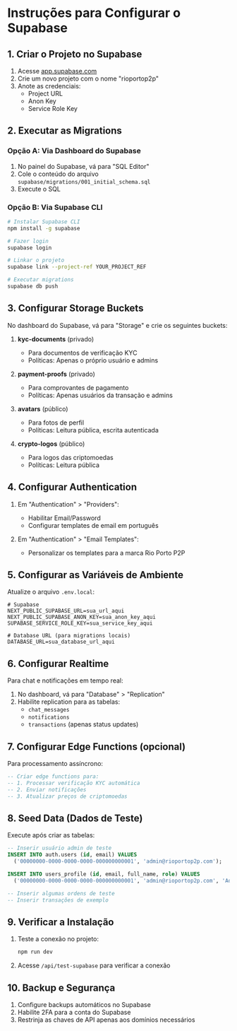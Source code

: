 # Instruções para Configurar o Supabase

## 1. Criar o Projeto no Supabase

1. Acesse [app.supabase.com](https://app.supabase.com)
2. Crie um novo projeto com o nome "rioportop2p"
3. Anote as credenciais:
   - Project URL
   - Anon Key
   - Service Role Key

## 2. Executar as Migrations

### Opção A: Via Dashboard do Supabase
1. No painel do Supabase, vá para "SQL Editor"
2. Cole o conteúdo do arquivo `supabase/migrations/001_initial_schema.sql`
3. Execute o SQL

### Opção B: Via Supabase CLI
```bash
# Instalar Supabase CLI
npm install -g supabase

# Fazer login
supabase login

# Linkar o projeto
supabase link --project-ref YOUR_PROJECT_REF

# Executar migrations
supabase db push
```

## 3. Configurar Storage Buckets

No dashboard do Supabase, vá para "Storage" e crie os seguintes buckets:

1. **kyc-documents** (privado)
   - Para documentos de verificação KYC
   - Políticas: Apenas o próprio usuário e admins

2. **payment-proofs** (privado)
   - Para comprovantes de pagamento
   - Políticas: Apenas usuários da transação e admins

3. **avatars** (público)
   - Para fotos de perfil
   - Políticas: Leitura pública, escrita autenticada

4. **crypto-logos** (público)
   - Para logos das criptomoedas
   - Políticas: Leitura pública

## 4. Configurar Authentication

1. Em "Authentication" > "Providers":
   - Habilitar Email/Password
   - Configurar templates de email em português

2. Em "Authentication" > "Email Templates":
   - Personalizar os templates para a marca Rio Porto P2P

## 5. Configurar as Variáveis de Ambiente

Atualize o arquivo `.env.local`:

```env
# Supabase
NEXT_PUBLIC_SUPABASE_URL=sua_url_aqui
NEXT_PUBLIC_SUPABASE_ANON_KEY=sua_anon_key_aqui
SUPABASE_SERVICE_ROLE_KEY=sua_service_key_aqui

# Database URL (para migrations locais)
DATABASE_URL=sua_database_url_aqui
```

## 6. Configurar Realtime

Para chat e notificações em tempo real:

1. No dashboard, vá para "Database" > "Replication"
2. Habilite replication para as tabelas:
   - `chat_messages`
   - `notifications`
   - `transactions` (apenas status updates)

## 7. Configurar Edge Functions (opcional)

Para processamento assíncrono:

```sql
-- Criar edge functions para:
-- 1. Processar verificação KYC automática
-- 2. Enviar notificações
-- 3. Atualizar preços de criptomoedas
```

## 8. Seed Data (Dados de Teste)

Execute após criar as tabelas:

```sql
-- Inserir usuário admin de teste
INSERT INTO auth.users (id, email) VALUES 
  ('00000000-0000-0000-0000-000000000001', 'admin@rioportop2p.com');

INSERT INTO users_profile (id, email, full_name, role) VALUES 
  ('00000000-0000-0000-0000-000000000001', 'admin@rioportop2p.com', 'Admin Rio Porto', 'admin');

-- Inserir algumas ordens de teste
-- Inserir transações de exemplo
```

## 9. Verificar a Instalação

1. Teste a conexão no projeto:
   ```bash
   npm run dev
   ```

2. Acesse `/api/test-supabase` para verificar a conexão

## 10. Backup e Segurança

1. Configure backups automáticos no Supabase
2. Habilite 2FA para a conta do Supabase
3. Restrinja as chaves de API apenas aos domínios necessários